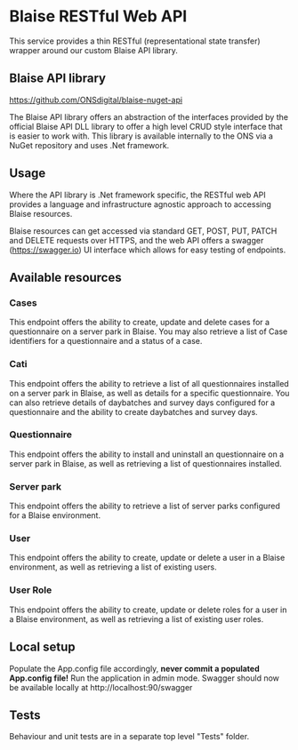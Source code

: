 # Blaise RESTful Web API

This service provides a thin RESTful (representational state transfer) wrapper around our custom Blaise API library.

## Blaise API library
https://github.com/ONSdigital/blaise-nuget-api

The Blaise API library offers an abstraction of the interfaces provided by the official Blaise API DLL library to offer a high level CRUD style interface that is easier to work with. This library is available internally to the ONS via a NuGet repository and uses .Net framework.

## Usage
Where the API library is .Net framework specific, the RESTful web API provides a language and infrastructure agnostic approach to accessing Blaise resources.

Blaise resources can get accessed via standard GET, POST, PUT, PATCH and DELETE requests over HTTPS, and the web API offers a swagger (https://swagger.io) UI interface which allows for easy testing of endpoints.

## Available resources

### Cases 
This endpoint offers the ability to create, update and delete cases for a questionnaire on a server park in Blaise. You may also retrieve a list of Case identifiers for a questionnaire and a status of a case.

### Cati
This endpoint offers the ability to retrieve a list of all questionnaires installed on a server park in Blaise, as well as details for a specific questionnaire. You can also retrieve details of daybatches and survey days configured for a questionnaire and the ability to create daybatches and survey days.

### Questionnaire
This endpoint offers the ability to install and uninstall an questionnaire on a server park in Blaise, as well as retrieving a list of questionnaires installed.

### Server park
This endpoint offers the ability to retrieve a list of server parks configured for a Blaise environment.

### User
This endpoint offers the ability to create, update or delete a user in a Blaise environment, as well as retrieving a list of existing users.

### User Role
This endpoint offers the ability to create, update or delete roles for a user in a Blaise environment, as well as retrieving a list of existing user roles.

## Local setup

Populate the App.config file accordingly, **never commit a populated App.config file!**
Run the application in admin mode.
Swagger should now be available locally at http://localhost:90/swagger

## Tests

Behaviour and unit tests are in a separate top level "Tests" folder.
